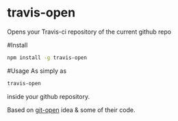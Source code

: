 # travis-open
Opens your Travis-ci repository of the current github repo

#Install
```bash
npm install -g travis-open
```

#Usage
As simply as
```bash
travis-open
```
inside your github repository.

Based on [git-open](https://github.com/paulirish/git-open) idea & some of their code.
